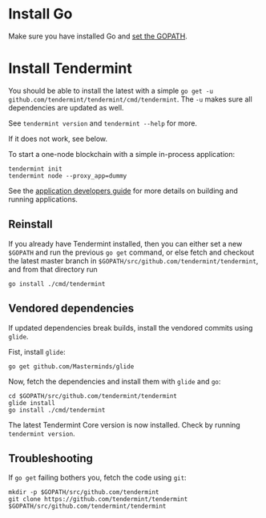 # Install Go

Make sure you have installed Go and [set the GOPATH](https://github.com/tendermint/tendermint/wiki/Setting-GOPATH).

# Install Tendermint

You should be able to install the latest with a simple `go get -u github.com/tendermint/tendermint/cmd/tendermint`.
The `-u` makes sure all dependencies are updated as well. 

See `tendermint version` and `tendermint --help` for more.

If it does not work, see below.

To start a one-node blockchain with a simple in-process application: 

```
tendermint init
tendermint node --proxy_app=dummy
```

See the [application developers guide](https://github.com/tendermint/tendermint/wiki/Application-Developers) for more details on building and running applications.

## Reinstall

If you already have Tendermint installed, then you can either set a new `$GOPATH` and run the previous `go get` command,
or else fetch and checkout the latest master branch in `$GOPATH/src/github.com/tendermint/tendermint`,
and from that directory run

```
go install ./cmd/tendermint
```

## Vendored dependencies

If updated dependencies break builds, install the vendored commits using `glide`.

Fist, install `glide`:

```
go get github.com/Masterminds/glide
```

Now, fetch the dependencies and install them with `glide` and `go`:

```
cd $GOPATH/src/github.com/tendermint/tendermint
glide install
go install ./cmd/tendermint
```

The latest Tendermint Core version is now installed. Check by running `tendermint version`.

## Troubleshooting

If `go get` failing bothers you, fetch the code using `git`:

```
mkdir -p $GOPATH/src/github.com/tendermint
git clone https://github.com/tendermint/tendermint $GOPATH/src/github.com/tendermint/tendermint
```
